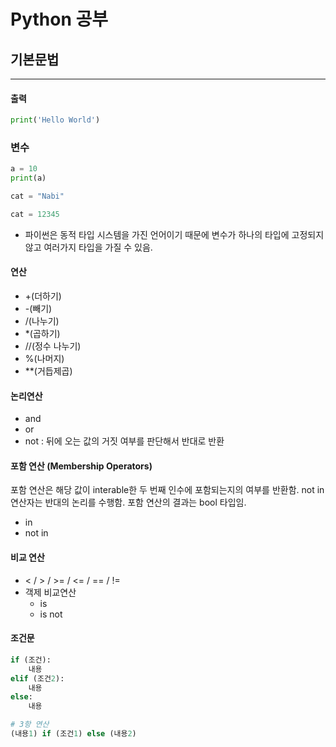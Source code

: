 # Python 공부
## 기본문법
---
#### 출력
```python
print('Hello World')
```

### 변수
```python
a = 10
print(a)

cat = "Nabi"

cat = 12345
```
- 파이썬은 동적 타입 시스템을 가진 언어이기 때문에 변수가 하나의 타입에 고정되지 않고 여러가지 타입을 가질 수 있음.

#### 연산
- +(더하기)
- -(빼기)
- /(나누기)
- *(곱하기)
- //(정수 나누기)
- %(나머지)
- **(거듭제곱)

#### 논리연산
- and
- or
- not : 뒤에 오는 값의 거짓 여부를 판단해서 반대로 반환

#### 포함 연산 (Membership Operators)
포함 연산은 해당 값이 interable한 두 번째 인수에 포함되는지의 여부를 반환함.
not in 연산자는 반대의 논리를 수행함. 
포함 연산의 결과는 bool 타입임.
- in
- not in

#### 비교 연산
- < / > / >= / <= / == / !=
- 객제 비교연산
  - is
  - is not

#### 조건문
```python
if (조건):
    내용
elif (조건2):
    내용
else:
    내용

# 3항 연산
(내용1) if (조건1) else (내용2)
```
